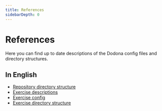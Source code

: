 ```yaml
---
title: References
sidebarDepth: 0
---
```

# References

Here you can find up to date descriptions of the Dodona config files and directory structures.

## In English
* [Repository directory structure](repository-directory-structure)
* [Exercise descriptions](exercise-description)
* [Exercise config](exercise-config)
* [Exercise directory structure](exercise-directory-structure)
